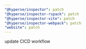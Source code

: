 ```yaml
---
"@hyperse/inspector": patch
"@hyperse/inspector-rspack": patch
"@hyperse/inspector-vite": patch
"@hyperse/inspector-webpack": patch
"website": patch
---
```


update CICD workflow
